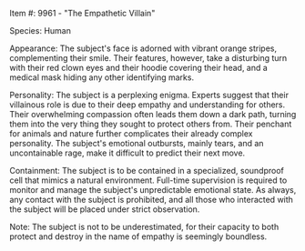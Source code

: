 Item #: 9961 - "The Empathetic Villain"

Species: Human

Appearance: The subject's face is adorned with vibrant orange stripes, complementing their smile. Their features, however, take a disturbing turn with their red clown eyes and their hoodie covering their head, and a medical mask hiding any other identifying marks.

Personality: The subject is a perplexing enigma. Experts suggest that their villainous role is due to their deep empathy and understanding for others. Their overwhelming compassion often leads them down a dark path, turning them into the very thing they sought to protect others from. Their penchant for animals and nature further complicates their already complex personality. The subject's emotional outbursts, mainly tears, and an uncontainable rage, make it difficult to predict their next move. 

Containment: The subject is to be contained in a specialized, soundproof cell that mimics a natural environment. Full-time supervision is required to monitor and manage the subject's unpredictable emotional state. As always, any contact with the subject is prohibited, and all those who interacted with the subject will be placed under strict observation.
 
Note: The subject is not to be underestimated, for their capacity to both protect and destroy in the name of empathy is seemingly boundless.